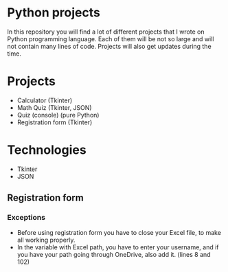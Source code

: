 # Python projects

In this repository you will find a lot of different projects that I wrote on Python programming language. Each of them will be not so large and will not contain many lines of code. Projects will also get updates during the time.

# Projects

- Calculator (Tkinter)
- Math Quiz (Tkinter, JSON)
- Quiz (console) (pure Python)
- Registration form (Tkinter)

# Technologies

- Tkinter
- JSON

## Registration form

### Exceptions

- Before using registration form you have to close your Excel file, to make all working properly.
- In the variable with Excel path, you have to enter your username, and if you have your path going through OneDrive, also add it. (lines 8 and 102)
